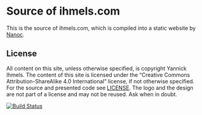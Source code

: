 # Source of ihmels.com

This is the source of ihmels.com, which is compiled into a static website by [Nanoc](https://github.com/nanoc/nanoc).

## License

All content on this site, unless otherwise specified, is copyright Yannick Ihmels. The content of this site is licensed under the “Creative Commons Attribution-ShareAlike 4.0 International” license, if not otherwise specified. For the source and presented code see [LICENSE](https://github.com/ihmels/ihmels.com/blob/master/LICENSE). The logo and the design are not part of a license and may not be reused. Ask when in doubt.

[![Build Status](https://travis-ci.org/ihmels/ihmels.com.svg?branch=master)](https://travis-ci.org/ihmels/ihmels.com)
